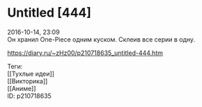 Untitled [444]
===============

   
 2016-10-14, 23:09   
  Он хранил One-Piece одним куском. Склеив все серии в одну.   
    
 <https://diary.ru/~zHz00/p210718635_untitled-444.htm>   
   
 Теги:   
 [[Тухлые идеи]]   
 [[Викторика]]   
 [[Аниме]]   
 ID: p210718635
